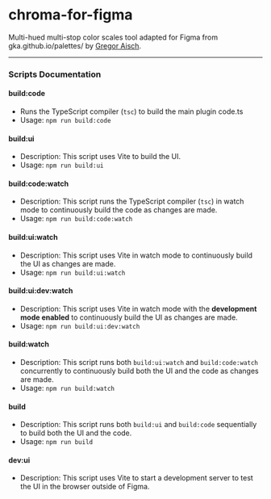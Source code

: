 # chroma-for-figma

Multi-hued multi-stop color scales tool adapted for Figma from gka.github.io/palettes/ by [Gregor Aisch](https://www.vis4.net/).

---

### Scripts Documentation

#### build:code

- Runs the TypeScript compiler (`tsc`) to build the main plugin code.ts
- Usage: `npm run build:code`

#### build:ui

- Description: This script uses Vite to build the UI.
- Usage: `npm run build:ui`

#### build:code:watch

- Description: This script runs the TypeScript compiler (`tsc`) in watch mode to continuously build the code as changes are made.
- Usage: `npm run build:code:watch`

#### build:ui:watch

- Description: This script uses Vite in watch mode to continuously build the UI as changes are made.
- Usage: `npm run build:ui:watch`

#### build:ui:dev:watch

- Description: This script uses Vite in watch mode with the **development mode enabled** to continuously build the UI as changes are made.
- Usage: `npm run build:ui:dev:watch`

#### build:watch

- Description: This script runs both `build:ui:watch` and `build:code:watch` concurrently to continuously build both the UI and the code as changes are made.
- Usage: `npm run build:watch`

#### build

- Description: This script runs both `build:ui` and `build:code` sequentially to build both the UI and the code.
- Usage: `npm run build`

#### dev:ui

- Description: This script uses Vite to start a development server to test the UI in the browser outside of Figma.
